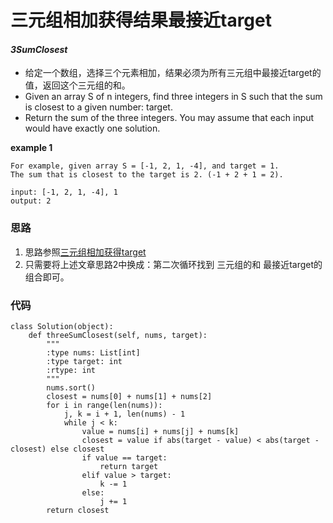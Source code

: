 # 三元组相加获得结果最接近target
#### *3SumClosest*

* 给定一个数组，选择三个元素相加，结果必须为所有三元组中最接近target的值，返回这个三元组的和。
* Given an array S of n integers, find three integers in S such that the sum is closest to a given number: target.
* Return the sum of the three integers. You may assume that each input would have exactly one solution.


**example 1**
```
For example, given array S = [-1, 2, 1, -4], and target = 1.
The sum that is closest to the target is 2. (-1 + 2 + 1 = 2).

input: [-1, 2, 1, -4], 1
output: 2
```

### 思路
1. 思路参照[三元组相加获得target](http://blog.csdn.net/github_37953781/article/details/73776287)
2. 只需要将上述文章思路2中换成：第二次循环找到 三元组的和 最接近target的组合即可。

### 代码
```
class Solution(object):
    def threeSumClosest(self, nums, target):
        """
        :type nums: List[int]
        :type target: int
        :rtype: int
        """
        nums.sort()
        closest = nums[0] + nums[1] + nums[2]
        for i in range(len(nums)):
            j, k = i + 1, len(nums) - 1
            while j < k:
                value = nums[i] + nums[j] + nums[k]
                closest = value if abs(target - value) < abs(target - closest) else closest
                if value == target:
                    return target
                elif value > target:
                    k -= 1
                else:
                    j += 1
        return closest
```